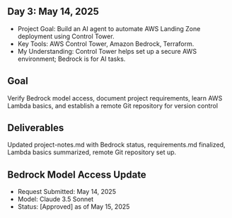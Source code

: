 ## Day 3: May 14, 2025
- Project Goal: Build an AI agent to automate AWS Landing Zone deployment using Control Tower.
- Key Tools: AWS Control Tower, Amazon Bedrock, Terraform.
- My Understanding: Control Tower helps set up a secure AWS environment; Bedrock is for AI tasks.

## Goal
Verify Bedrock model access, document project requirements, learn AWS Lambda basics, and establish a remote Git repository for version control

## Deliverables
Updated project-notes.md with Bedrock status, requirements.md finalized, Lambda basics summarized, remote Git repository set up.

## Bedrock Model Access Update
- Request Submitted: May 14, 2025
- Model: Claude 3.5 Sonnet
- Status: [Approved] as of May 15, 2025